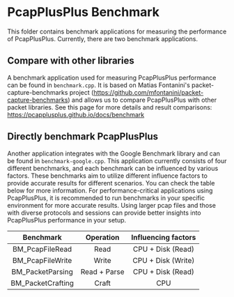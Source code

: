 PcapPlusPlus Benchmark
======================

This folder contains benchmark applications for measuring the performance of PcapPlusPlus. Currently, there are two benchmark applications.

## Compare with other libraries

A benchmark application used for measuring PcapPlusPlus performance can be found in `benchmark.cpp`. It is based on Matias Fontanini's packet-capture-benchmarks project (https://github.com/mfontanini/packet-capture-benchmarks) and allows us to compare PcapPlusPlus with other packet libraries. See this page for more details and result comparisons: https://pcapplusplus.github.io/docs/benchmark

## Directly benchmark PcapPlusPlus

Another application integrates with the Google Benchmark library and can be found in `benchmark-google.cpp`. This application currently consists of four different benchmarks, and each benchmark can be influenced by various factors. These benchmarks aim to utilize different influence factors to provide accurate results for different scenarios. You can check the table below for more information. For performance-critical applications using PcapPlusPlus, it is recommended to run benchmarks in your specific environment for more accurate results. Using larger pcap files and those with diverse protocols and sessions can provide better insights into PcapPlusPlus performance in your setup.

|     Benchmark     |   Operation   |  Influencing factors |
|:-----------------:|:-------------:|:--------------------:|
| BM_PcapFileRead   |     Read      |  CPU + Disk (Read)   |
| BM_PcapFileWrite  |     Write     |  CPU + Disk (Write)  |
| BM_PacketParsing  | Read + Parse  |  CPU + Disk (Read)   |
| BM_PacketCrafting |     Craft     |        CPU           |